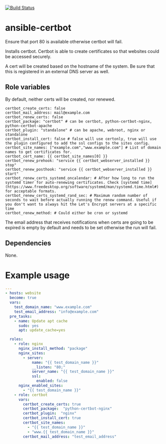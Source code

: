 [![Build Status](https://travis-ci.org/030/ansible-certbot.svg?branch=master)](https://travis-ci.org/030/ansible-certbot)

# ansible-certbot

Ensure that port 80 is available otherwise certbot will fail.

Installs certbot. Certbot is able to create certificates so that websites could be accessed securely.

A cert will be created based on the hostname of the system. Be sure that this is registered in an external DNS server as well.

## Role variables

By default, neither certs will be created, nor renewed.

    certbot_create_certs: false
    certbot_mail_address: mail@example.com
    certbot_renew_certs: false
    certbot_package: "certbot" # can be certbot, python-certbot-nginx, python-certbot-apache
    certbot_plugin: "standalone" # can be apache, webroot, nginx or standalone
    certbot_install_cert: false # false will use certonly, true will use the plugin configured to add the ssl configs to the sites config.
    certbot_site_names: ["example.com","www.example.com"] # List of domain names to get certificates for.
    certbot_cert_name: {{ certbot_site_names[0] }}
    certbot_renew_prehook: "service {{ certbot_webserver_installed }} stop"
    certbot_renew_posthook: "service {{ certbot_webserver_installed }} start"
    certbot_renew_certs_systemd_oncalendar: # After how long to run the systemd timer for auto-renewing certificates. Check [systemd time](https://www.freedesktop.org/software/systemd/man/systemd.time.html#) for acceptable formats.
    certbot_renew_certs_systemd_rand_sec: # Maximum random number of seconds to wait before actually running the renew command. Useful if you don't want to always hit the Let's Encrypt servers at a specific time
    certbot_renew_method: # Could either be cron or systemd

The email address that receives notifications when certs are going to be expired is empty by default and needs to be set otherwise the run will fail.

## Dependencies

None.

# Example usage

```yml
---
- hosts: website
  become: true
  vars:
    test_domain_name: "www.example.com"
    test_email_address: "info@example.com"
  pre_tasks:
    - name: Update apt cache
      sudo: yes
      apt: update_cache=yes

  roles:
    - role: nginx
      nginx_install_method: "package"
      nginx_sites:
        - server:
            name: "{{ test_domain_name }}"
            __listen: "80;"
            server_name: "{{ test_domain_name }}"
            ssl:
              enabled: false
      nginx_enabled_sites:
        - "{{ test_domain_name }}"
    - role: certbot
      vars:
        certbot_create_certs: true
        certbot_package:  "python-certbot-nginx"
        certbot_plugin:  "nginx"
        certbot_install_cert: true
        certbot_site_names:
          - "{{ test_domain_name }}"
          - "www.{{ test_domain_name }}"
        certbot_mail_address: "test_email_address"
